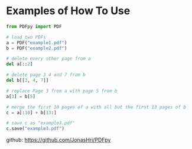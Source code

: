 # Examples of How To Use

```python
from PDFpy import PDF

# load two PDFs
a = PDF("example1.pdf")
b = PDF("example2.pdf")

# delete every other page from a
del a[::2]

# delete page 3 4 and 7 from b
del b[[3, 4, 7]]

# replace Page 3 from a with page 5 from b
a[3] = b[5]

# merge the first 10 pages of a with all but the first 13 pages of b
c = a[:10] + b[13:]

# save c as "example3.pdf"
c.save("example3.pdf")
```


github: https://github.com/JonasHri/PDFpy